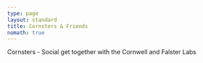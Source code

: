 ```yaml
---
type: page
layout: standard
title: Cornsters & Friends
nomath: true
---
```



Cornsters - Social get together with the Cornwell and Falster Labs
